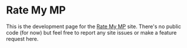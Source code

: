 # Rate My MP

This is the development page for the [Rate My MP](https://ratemymp.uk) site. There's
no public code (for now) but feel free to report any site issues or make a
feature request here.
